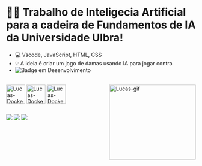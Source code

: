 # ✍🏻 Trabalho de Inteligecia Artificial para a cadeira de Fundamentos de IA da Universidade Ulbra!

- 💻 Vscode, JavaScript, HTML, CSS
- 💡 A ideia é criar um jogo de damas usando IA para jogar contra
- ![Badge em Desenvolvimento](http://img.shields.io/static/v1?label=STATUS&message=Finalizado&color=GREEN&style=for-the-badge)


<div style="display: inline_block"><br>
  <img align="center" alt="Lucas-Docker" height="50" width="50"src="https://cdn.jsdelivr.net/gh/devicons/devicon@latest/icons/javascript/javascript-plain.svg">
  <img align="center" alt="Lucas-Docker" height="50" width="50" src="https://cdn.jsdelivr.net/gh/devicons/devicon@latest/icons/html5/html5-original.svg">
  <img align="center" alt="Lucas-Docker" height="50" width="50" src="https://cdn.jsdelivr.net/gh/devicons/devicon@latest/icons/css3/css3-original.svg""   >
  <img align="right" alt="Lucas-gif" height="200" width="230" src="https://ilegra.com/wp-content/uploads/2021/08/ML-IMAGEM2.gif">  
  
</div>

 ##
 <div>
    <a href="https://www.instagram.com/ghoulartzzz/" target="_blank"><img src="https://img.shields.io/badge/-Instagram-%23E4405F?style=for-the-badge&logo=instagram&logoColor=white" target="_blank"></a>
  <a href = "mailto:lucasgoulart.oficial777@gmail.com"><img src="https://img.shields.io/badge/Gmail-D14836?style=for-the-badge&logo=gmail&logoColor=white" target="_blank"></a>
  <a href="https://www.linkedin.com/in/lucas-goulart-297317249/" target="_blank"><img src="https://img.shields.io/badge/-LinkedIn-%230077B5?style=for-the-badge&logo=linkedin&logoColor=white" target="_blank"> </a>   
</div>
